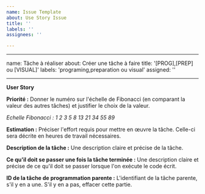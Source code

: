 ```yaml
---
name: Issue Template
about: Use Story Issue
title: ''
labels: ''
assignees: ''

---
```


---
name: Tâche à réaliser
about: Créer une tâche à faire
title: '[PROG],[PREP] ou [VISUAL]'
labels: 'programing,preparation ou visual'
assigned: ''

---
**User Story**


**Priorité :**
Donner le numéro sur l'échelle de Fibonacci (en comparant la valeur des autres tâches) et justifier le choix de la valeur.

_Echelle Fibonacci :_
*1 2 3 5 8 13 21 34 55 89*

**Estimation :**
Préciser l'effort requis pour mettre en œuvre la tâche.
Celle-ci sera décrite en heures de travail nécessaires.

**Description de la tâche :**
Une description claire et précise de la tâche.

**Ce qu'il doit se passer une fois la tâche terminée :**
Une description claire et précise de ce qu'il doit se passer lorsque l'on exécute le code écrit.

**ID de la tâche de programmation parente :**
L'identifiant de la tâche parente, s'il y en a une. S'il y en a pas, effacer cette partie.
